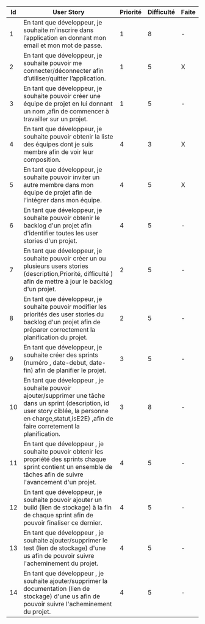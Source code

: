 Id | User Story | Priorité    |  Difficulté| Faite
---|-----------------------------------------------------------------------------------------------------------------------------------------------------------------------------------------------------------------------------------------------------------------------------------|-------------|------------|-------
1  | En tant que développeur, je souhaite m’inscrire dans l’application en donnant mon email et mon mot de passe.																																											   	   |	1		 |	 8  | -
2  | En tant que développeur, je souhaite pouvoir me connecter/déconnecter afin d’utiliser/quitter l’application.																																										   |	1		 |	 5  | X
3  | En tant que développeur, je souhaite pouvoir créer une équipe de projet en lui donnant un nom ,afin de commencer à travailler sur un projet. 																									       |	1		 |	 5  | -
4  | En tant que développeur, je souhaite pouvoir obtenir la liste des équipes dont je suis membre afin de voir leur composition.																																	   |	4		 |	 3  | X
5  | En tant que développeur, je souhaite pouvoir inviter un autre membre dans mon équipe de projet afin de l’intégrer dans mon équipe.															  				   |	4		 |	 5  | X
6  | En tant que développeur, je souhaite pouvoir obtenir le backlog d'un projet afin d'identifier toutes les user stories d'un projet.																																			       |	4		 |	 5  | -
7  | En tant que développeur, je souhaite pouvoir créer un ou plusieurs users stories (description,Priorité, difficulté ) afin de mettre à jour le backlog d'un projet.																						   |	2		 |	 5  | -
8  | En tant que développeur, je souhaite pouvoir modifier les priorités des user stories du backlog d'un projet afin de préparer correctement la planification du projet.			 	   																				|	2		 |	 5  | -
9  | En tant que développeur, je souhaite créer des sprints (numéro , date-debut, date-fin) afin de planifier le projet.	  	   |	3		 |	 5  | -
10 | En tant que développeur , je souhaite pouvoir ajouter/supprimer une tâche dans un sprint (description, id user story ciblée, la personne en charge,statut,isE2E) ,afin de faire corretement la planification. 			   	   |	3		 |	 8  | -
11 | En tant que développeur , je souhaite pouvoir obtenir les propriété  des sprints chaque sprint contient un ensemble de tâches afin de suivre l'avancement d'un projet.																										           |	4		 |	 5  | -
12 | En tant que développeur, je souhaite pouvoir ajouter un  build (lien de stockage) à la fin de chaque sprint afin de pouvoir finaliser ce dernier. 																											   |	4		 |	 5  | -
13 | En tant que développeur , je souhaite ajouter/supprimer le test (lien de stockage) d'une us afin de pouvoir suivre l'acheminement du projet.    																   |    4        |   5  | -                   
14 | En tant que développeur , je souhaite ajouter/supprimer la documentation (lien de stockage) d'une us afin de pouvoir suivre l'acheminement du projet.   																   |    4        |   5  | -                   
